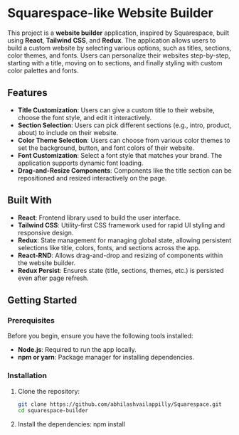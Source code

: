 # Squarespace-like Website Builder

This project is a **website builder** application, inspired by Squarespace, built using **React**, **Tailwind CSS**, and **Redux**. The application allows users to build a custom website by selecting various options, such as titles, sections, color themes, and fonts. Users can personalize their websites step-by-step, starting with a title, moving on to sections, and finally styling with custom color palettes and fonts.

## Features

- **Title Customization**: Users can give a custom title to their website, choose the font style, and edit it interactively.
- **Section Selection**: Users can pick different sections (e.g., intro, product, about) to include on their website.
- **Color Theme Selection**: Users can choose from various color themes to set the background, button, and font colors of their website.
- **Font Customization**: Select a font style that matches your brand. The application supports dynamic font loading.
- **Drag-and-Resize Components**: Components like the title section can be repositioned and resized interactively on the page.

## Built With

- **React**: Frontend library used to build the user interface.
- **Tailwind CSS**: Utility-first CSS framework used for rapid UI styling and responsive design.
- **Redux**: State management for managing global state, allowing persistent selections like title, colors, fonts, and sections across the app.
- **React-RND**: Allows drag-and-drop and resizing of components within the website builder.
- **Redux Persist**: Ensures state (title, sections, themes, etc.) is persisted even after page refresh.
  
## Getting Started

### Prerequisites

Before you begin, ensure you have the following tools installed:

- **Node.js**: Required to run the app locally.
- **npm or yarn**: Package manager for installing dependencies.

### Installation

1. Clone the repository:
   ```bash
   git clone https://github.com/abhilashvailappilly/Squarespace.git
   cd squarespace-builder
2. Install the dependencies:
    npm install